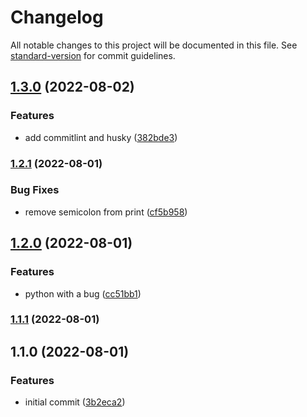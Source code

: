 # Changelog

All notable changes to this project will be documented in this file. See [standard-version](https://github.com/conventional-changelog/standard-version) for commit guidelines.

## [1.3.0](https://github.com/tomazellifelipe/super-sniffle-from-template/compare/v1.2.1...v1.3.0) (2022-08-02)


### Features

* add commitlint and husky ([382bde3](https://github.com/tomazellifelipe/super-sniffle-from-template/commit/382bde388052751ac457331578517f9d7d89fac0))

### [1.2.1](https://github.com/tomazellifelipe/super-sniffle-from-template/compare/v1.2.0...v1.2.1) (2022-08-01)


### Bug Fixes

* remove semicolon from print ([cf5b958](https://github.com/tomazellifelipe/super-sniffle-from-template/commit/cf5b9580afd4879e4feb6a93767737740bcce299))

## [1.2.0](https://github.com/tomazellifelipe/super-sniffle-from-template/compare/v1.1.1...v1.2.0) (2022-08-01)


### Features

* python with a bug ([cc51bb1](https://github.com/tomazellifelipe/super-sniffle-from-template/commit/cc51bb11aa0d96eaa3df298499f78f757facce39))

### [1.1.1](https://github.com/tomazellifelipe/super-sniffle-from-template/compare/v1.1.0...v1.1.1) (2022-08-01)

## 1.1.0 (2022-08-01)


### Features

* initial commit ([3b2eca2](https://github.com/tomazellifelipe/super-sniffle-from-template/commit/3b2eca2061916d09d02873dfe676d2f63e990a05))
